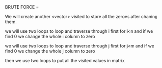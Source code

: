 BRUTE FORCE  = 

We will create another <vector<vector>> visited to store all the zeroes after chaning them.

we will use two loops to loop and traverse through i first for i<n and if we find 0 we change the whole i column to zero

we will use two loops to loop and traverse through j first for j<m and if we find 0 we change the whole j column to zero

then we use two loops to put all the visited values in matrix 